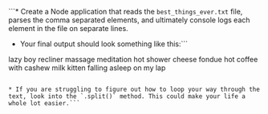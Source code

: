 ```* Create a Node application that reads the `best_things_ever.txt` file, parses the comma separated elements, and ultimately console logs each element in the file on separate lines.

* Your final output should look something like this:```

  
 lazy boy recliner
   massage
   meditation
   hot shower
   cheese fondue
   hot coffee with cashew milk
   kitten falling asleep on my lap
 

```### Hints

* If you are struggling to figure out how to loop your way through the text, look into the `.split()` method. This could make your life a whole lot easier.```